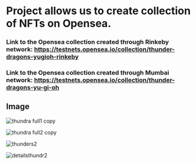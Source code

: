 # Project allows us to create collection of NFTs on Opensea. 

### Link to the Opensea collection created through Rinkeby network: https://testnets.opensea.io/collection/thunder-dragons-yugioh-rinkeby

### Link to the Opensea collection created through Mumbai network: https://testnets.opensea.io/collection/thunder-dragons-yu-gi-oh

## Image

![thundra full1 copy](https://user-images.githubusercontent.com/30512638/156731041-e9d64b8a-8516-414d-bede-880f18ce7b2f.png)

![thundra full2 copy](https://user-images.githubusercontent.com/30512638/156732222-1cf172da-0ed0-47e9-8906-d170cd28e573.png)

![thunders2](https://user-images.githubusercontent.com/30512638/156728992-a0228a30-d0e1-43f1-8239-64d49be4cece.jpg)

![detailsthundr2](https://user-images.githubusercontent.com/30512638/156729285-9a946bb9-adc5-443a-ac82-994878204522.jpg)

